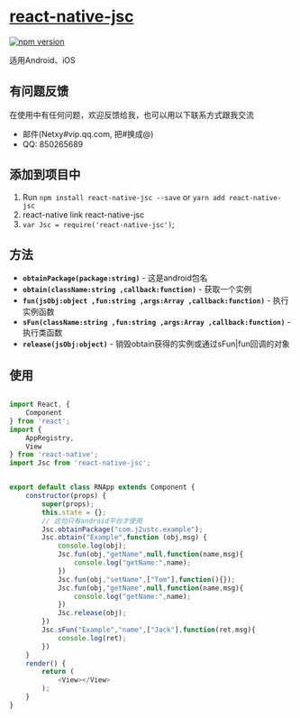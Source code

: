 # [react-native-jsc](https://github.com/yenole/react-native-jsc)

[![npm version](https://badge.fury.io/js/react-native-jsc.svg)](https://badge.fury.io/js/react-native-jsc)

适用Android、iOS

## 有问题反馈
在使用中有任何问题，欢迎反馈给我，也可以用以下联系方式跟我交流

* 邮件(Netxy#vip.qq.com, 把#换成@)
* QQ: 850265689


## 添加到项目中

 1. Run `npm install react-native-jsc --save` or `yarn add react-native-jsc`
 2. react-native link react-native-jsc
 3. `var Jsc = require('react-native-jsc')`;


 ## 方法

- **`obtainPackage(package:string)`** - 这是android包名
- **`obtain(className:string ,callback:function)`** - 获取一个实例
- **`fun(jsObj:object ,fun:string ,args:Array ,callback:function)`** - 执行实例函数
- **`sFun(className:string ,fun:string ,args:Array ,callback:function)`** - 执行类函数
- **`release(jsObj:object)`** - 销毁obtain获得的实例或通过sFun|fun回调的对象

## 使用

```javascript

import React, {
    Component
} from 'react';
import {
    AppRegistry,
    View
} from 'react-native';
import Jsc from 'react-native-jsc';


export default class RNApp extends Component {
    constructor(props) {
        super(props);
        this.state = {};
        // 这句只有android平台才使用
        Jsc.obtainPackage("com.j2ustc.example");
        Jsc.obtain("Example",function (obj,msg) {
            console.log(obj);
            Jsc.fun(obj,"getName",null,function(name,msg){
                console.log("getName:",name);
            })
            Jsc.fun(obj,"setName",["Tom"],function(){});
            Jsc.fun(obj,"getName",null,function(name,msg){
                console.log("getName:",name);
            })
            Jsc.release(obj);
        })
        Jsc.sFun("Example","name",["Jack"],function(ret,msg){
            console.log(ret);
        })
    }
    render() {
        return (
            <View></View>
        );
    }
}

```


<!-- ##{"timestamp":1503379542}## -->